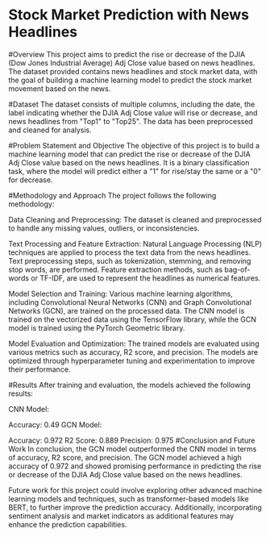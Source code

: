 <h1>Stock Market Prediction with News Headlines</h1>
#Overview
This project aims to predict the rise or decrease of the DJIA (Dow Jones Industrial Average) Adj Close value based on news headlines. The dataset provided contains news headlines and stock market data, with the goal of building a machine learning model to predict the stock market movement based on the news.

#Dataset
The dataset consists of multiple columns, including the date, the label indicating whether the DJIA Adj Close value will rise or decrease, and news headlines from "Top1" to "Top25". The data has been preprocessed and cleaned for analysis.

#Problem Statement and Objective
The objective of this project is to build a machine learning model that can predict the rise or decrease of the DJIA Adj Close value based on the news headlines. It is a binary classification task, where the model will predict either a "1" for rise/stay the same or a "0" for decrease.

#Methodology and Approach
The project follows the following methodology:

Data Cleaning and Preprocessing: The dataset is cleaned and preprocessed to handle any missing values, outliers, or inconsistencies.

Text Processing and Feature Extraction: Natural Language Processing (NLP) techniques are applied to process the text data from the news headlines. Text preprocessing steps, such as tokenization, stemming, and removing stop words, are performed. Feature extraction methods, such as bag-of-words or TF-IDF, are used to represent the headlines as numerical features.

Model Selection and Training: Various machine learning algorithms, including Convolutional Neural Networks (CNN) and Graph Convolutional Networks (GCN), are trained on the processed data. The CNN model is trained on the vectorized data using the TensorFlow library, while the GCN model is trained using the PyTorch Geometric library.

Model Evaluation and Optimization: The trained models are evaluated using various metrics such as accuracy, R2 score, and precision. The models are optimized through hyperparameter tuning and experimentation to improve their performance.

#Results
After training and evaluation, the models achieved the following results:

CNN Model:

Accuracy: 0.49
GCN Model:

Accuracy: 0.972
R2 Score: 0.889
Precision: 0.975
#Conclusion and Future Work
In conclusion, the GCN model outperformed the CNN model in terms of accuracy, R2 score, and precision. The GCN model achieved a high accuracy of 0.972 and showed promising performance in predicting the rise or decrease of the DJIA Adj Close value based on the news headlines.

Future work for this project could involve exploring other advanced machine learning models and techniques, such as transformer-based models like BERT, to further improve the prediction accuracy. Additionally, incorporating sentiment analysis and market indicators as additional features may enhance the prediction capabilities.
